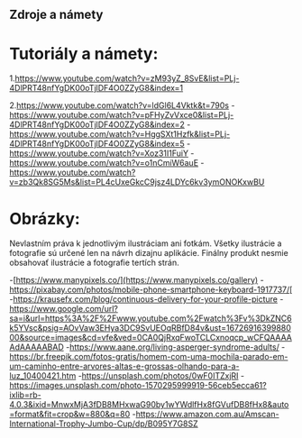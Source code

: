 ## Zdroje a námety
# Tutoriály a námety:
1.https://www.youtube.com/watch?v=zM93yZ_8SvE&list=PLj-4DlPRT48nfYgDK00oTjlDF4O0ZZyG8&index=1

2.https://www.youtube.com/watch?v=ldGl6L4Vktk&t=790s
-https://www.youtube.com/watch?v=pFHyZvVxce0&list=PLj-4DlPRT48nfYgDK00oTjlDF4O0ZZyG8&index=2
-https://www.youtube.com/watch?v=HggSXt1Hzfk&list=PLj-4DlPRT48nfYgDK00oTjlDF4O0ZZyG8&index=5
-https://www.youtube.com/watch?v=Xoz31I1FuiY
-https://www.youtube.com/watch?v=o1nCmiW6auE
-https://www.youtube.com/watch?v=zb3Qk8SG5Ms&list=PL4cUxeGkcC9jsz4LDYc6kv3ymONOKxwBU

# Obrázky:
Nevlastním práva k jednotlivým ilustráciam ani fotkám.
Všetky ilustrácie a fotografie sú určené len na návrh dizajnu aplikácie.
Finálny produkt nesmie obsahovať ilustrácie a fotografie tertích strán.

-[https://www.manypixels.co/](https://www.manypixels.co/gallery)
-https://pixabay.com/photos/mobile-phone-smartphone-keyboard-1917737/[
-https://krausefx.com/blog/continuous-delivery-for-your-profile-picture
-https://www.google.com/url?sa=i&url=https%3A%2F%2Fwww.youtube.com%2Fwatch%3Fv%3DkZNC6k5YVsc&psig=AOvVaw3EHya3DC9SvUEOqRBfD84v&ust=1672691639988000&source=images&cd=vfe&ved=0CA0QjRxqFwoTCLCxnoqcp_wCFQAAAAAdAAAAABAD
-https://www.aane.org/living-asperger-syndrome-adults/
-https://br.freepik.com/fotos-gratis/homem-com-uma-mochila-parado-em-um-caminho-entre-arvores-altas-e-grossas-olhando-para-a-luz_10400421.htm
-https://unsplash.com/photos/0wF0ITZxjRI
-https://images.unsplash.com/photo-1570295999919-56ceb5ecca61?ixlib=rb-4.0.3&ixid=MnwxMjA3fDB8MHxwaG90by1wYWdlfHx8fGVufDB8fHx8&auto=format&fit=crop&w=880&q=80
-https://www.amazon.com.au/Amscan-International-Trophy-Jumbo-Cup/dp/B095Y7G8SZ
